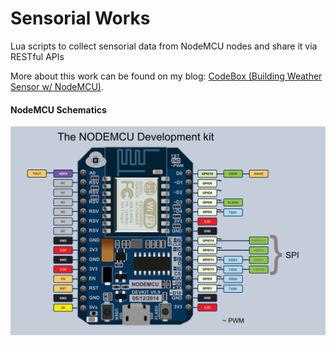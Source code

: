 # Sensorial Works
Lua scripts to collect sensorial data from NodeMCU nodes and share it via RESTful APIs

More about this work can be found on my blog: [CodeBox (Building Weather Sensor w/ NodeMCU)](http://pinho.icodebox.net/2015/06/building-weather-sensor-using-nodemcu.html).

#### NodeMCU Schematics 

![](node-mcu-schematics.png)
